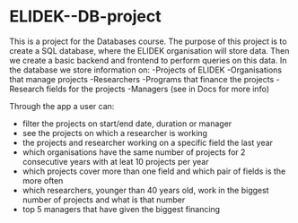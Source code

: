 # ELIDEK--DB-project
This is a project for the Databases course. The purpose of this project is to create a SQL database, where the ELIDEK organisation will store data. Then we create a basic backend and frontend to perform queries on this data.
In the database we store information on:
-Projects of ELIDEK
-Organisations that manage projects
-Researchers
-Programs that finance the projects
-Research fields for the projects
-Managers
(see in Docs for more info)

Through the app a user can:

- filter the projects on start/end date, duration or manager
- see the projects on which a researcher is working
- the projects and researcher working on a specific field the last year
- which organisations have the same number of projects for 2 consecutive years with at leat 10 projects per year
- which projects cover more than one field and which pair of fields is the more often
- which researchers, younger than 40 years old, work in the biggest number of projects and what is that number
- top 5 managers that have given the biggest financing
